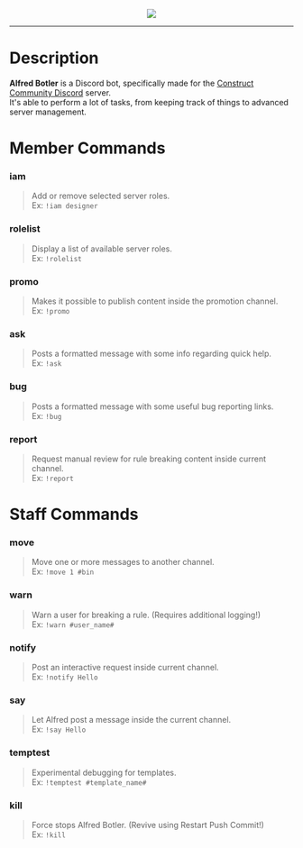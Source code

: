 <p align="center"> 
<img src="https://raw.githubusercontent.com/WebCreationClub/alfred-botler/master/assets/large/GitHub%20Header.png">
</p>

___
# Description
**Alfred Botler** is a Discord bot, specifically made for the [Construct Community Discord](https://discord.gg/dZDU7Re) server. 
<br />It's able to perform a lot of tasks, from keeping track of things to advanced server management.

# Member Commands
### iam
> Add or remove selected server roles.\
Ex: `!iam designer`

### rolelist
> Display a list of available server roles.\
Ex: `!rolelist`

### promo
> Makes it possible to publish content inside the promotion channel.\
Ex: `!promo`

### ask
> Posts a formatted message with some info regarding quick help.\
Ex: `!ask`

### bug
> Posts a formatted message with some useful bug reporting links.\
Ex: `!bug`

### report
> Request manual review for rule breaking content inside current channel.\
Ex: `!report`

# Staff Commands
### move
> Move one or more messages to another channel.\
Ex: `!move 1 #bin`

### warn
> Warn a user for breaking a rule. (Requires additional logging!)\
Ex: `!warn #user_name#`

### notify
> Post an interactive request inside current channel.\
Ex: `!notify Hello`

### say
> Let Alfred post a message inside the current channel.\
Ex: `!say Hello`

### temptest
> Experimental debugging for templates.\
Ex: `!temptest #template_name#`

### kill
> Force stops Alfred Botler. (Revive using Restart Push Commit!)\
Ex: `!kill`
